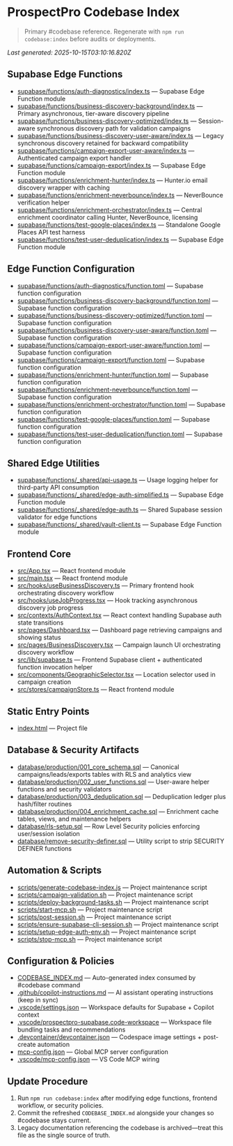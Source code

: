 # ProspectPro Codebase Index

> Primary #codebase reference. Regenerate with `npm run codebase:index` before audits or deployments.

_Last generated: 2025-10-15T03:10:16.820Z_

## Supabase Edge Functions

- [supabase/functions/auth-diagnostics/index.ts](supabase/functions/auth-diagnostics/index.ts) — Supabase Edge Function module
- [supabase/functions/business-discovery-background/index.ts](supabase/functions/business-discovery-background/index.ts) — Primary asynchronous, tier-aware discovery pipeline
- [supabase/functions/business-discovery-optimized/index.ts](supabase/functions/business-discovery-optimized/index.ts) — Session-aware synchronous discovery path for validation campaigns
- [supabase/functions/business-discovery-user-aware/index.ts](supabase/functions/business-discovery-user-aware/index.ts) — Legacy synchronous discovery retained for backward compatibility
- [supabase/functions/campaign-export-user-aware/index.ts](supabase/functions/campaign-export-user-aware/index.ts) — Authenticated campaign export handler
- [supabase/functions/campaign-export/index.ts](supabase/functions/campaign-export/index.ts) — Supabase Edge Function module
- [supabase/functions/enrichment-hunter/index.ts](supabase/functions/enrichment-hunter/index.ts) — Hunter.io email discovery wrapper with caching
- [supabase/functions/enrichment-neverbounce/index.ts](supabase/functions/enrichment-neverbounce/index.ts) — NeverBounce verification helper
- [supabase/functions/enrichment-orchestrator/index.ts](supabase/functions/enrichment-orchestrator/index.ts) — Central enrichment coordinator calling Hunter, NeverBounce, licensing
- [supabase/functions/test-google-places/index.ts](supabase/functions/test-google-places/index.ts) — Standalone Google Places API test harness
- [supabase/functions/test-user-deduplication/index.ts](supabase/functions/test-user-deduplication/index.ts) — Supabase Edge Function module

## Edge Function Configuration

- [supabase/functions/auth-diagnostics/function.toml](supabase/functions/auth-diagnostics/function.toml) — Supabase function configuration
- [supabase/functions/business-discovery-background/function.toml](supabase/functions/business-discovery-background/function.toml) — Supabase function configuration
- [supabase/functions/business-discovery-optimized/function.toml](supabase/functions/business-discovery-optimized/function.toml) — Supabase function configuration
- [supabase/functions/business-discovery-user-aware/function.toml](supabase/functions/business-discovery-user-aware/function.toml) — Supabase function configuration
- [supabase/functions/campaign-export-user-aware/function.toml](supabase/functions/campaign-export-user-aware/function.toml) — Supabase function configuration
- [supabase/functions/campaign-export/function.toml](supabase/functions/campaign-export/function.toml) — Supabase function configuration
- [supabase/functions/enrichment-hunter/function.toml](supabase/functions/enrichment-hunter/function.toml) — Supabase function configuration
- [supabase/functions/enrichment-neverbounce/function.toml](supabase/functions/enrichment-neverbounce/function.toml) — Supabase function configuration
- [supabase/functions/enrichment-orchestrator/function.toml](supabase/functions/enrichment-orchestrator/function.toml) — Supabase function configuration
- [supabase/functions/test-google-places/function.toml](supabase/functions/test-google-places/function.toml) — Supabase function configuration
- [supabase/functions/test-user-deduplication/function.toml](supabase/functions/test-user-deduplication/function.toml) — Supabase function configuration

## Shared Edge Utilities

- [supabase/functions/_shared/api-usage.ts](supabase/functions/_shared/api-usage.ts) — Usage logging helper for third-party API consumption
- [supabase/functions/_shared/edge-auth-simplified.ts](supabase/functions/_shared/edge-auth-simplified.ts) — Supabase Edge Function module
- [supabase/functions/_shared/edge-auth.ts](supabase/functions/_shared/edge-auth.ts) — Shared Supabase session validator for edge functions
- [supabase/functions/_shared/vault-client.ts](supabase/functions/_shared/vault-client.ts) — Supabase Edge Function module

## Frontend Core

- [src/App.tsx](src/App.tsx) — React frontend module
- [src/main.tsx](src/main.tsx) — React frontend module
- [src/hooks/useBusinessDiscovery.ts](src/hooks/useBusinessDiscovery.ts) — Primary frontend hook orchestrating discovery workflow
- [src/hooks/useJobProgress.tsx](src/hooks/useJobProgress.tsx) — Hook tracking asynchronous discovery job progress
- [src/contexts/AuthContext.tsx](src/contexts/AuthContext.tsx) — React context handling Supabase auth state transitions
- [src/pages/Dashboard.tsx](src/pages/Dashboard.tsx) — Dashboard page retrieving campaigns and showing status
- [src/pages/BusinessDiscovery.tsx](src/pages/BusinessDiscovery.tsx) — Campaign launch UI orchestrating discovery workflow
- [src/lib/supabase.ts](src/lib/supabase.ts) — Frontend Supabase client + authenticated function invocation helper
- [src/components/GeographicSelector.tsx](src/components/GeographicSelector.tsx) — Location selector used in campaign creation
- [src/stores/campaignStore.ts](src/stores/campaignStore.ts) — React frontend module

## Static Entry Points

- [index.html](index.html) — Project file

## Database & Security Artifacts

- [database/production/001_core_schema.sql](database/production/001_core_schema.sql) — Canonical campaigns/leads/exports tables with RLS and analytics view
- [database/production/002_user_functions.sql](database/production/002_user_functions.sql) — User-aware helper functions and security validators
- [database/production/003_deduplication.sql](database/production/003_deduplication.sql) — Deduplication ledger plus hash/filter routines
- [database/production/004_enrichment_cache.sql](database/production/004_enrichment_cache.sql) — Enrichment cache tables, views, and maintenance helpers
- [database/rls-setup.sql](database/rls-setup.sql) — Row Level Security policies enforcing user/session isolation
- [database/remove-security-definer.sql](database/remove-security-definer.sql) — Utility script to strip SECURITY DEFINER functions

## Automation & Scripts

- [scripts/generate-codebase-index.js](scripts/generate-codebase-index.js) — Project maintenance script
- [scripts/campaign-validation.sh](scripts/campaign-validation.sh) — Project maintenance script
- [scripts/deploy-background-tasks.sh](scripts/deploy-background-tasks.sh) — Project maintenance script
- [scripts/start-mcp.sh](scripts/start-mcp.sh) — Project maintenance script
- [scripts/post-session.sh](scripts/post-session.sh) — Project maintenance script
- [scripts/ensure-supabase-cli-session.sh](scripts/ensure-supabase-cli-session.sh) — Project maintenance script
- [scripts/setup-edge-auth-env.sh](scripts/setup-edge-auth-env.sh) — Project maintenance script
- [scripts/stop-mcp.sh](scripts/stop-mcp.sh) — Project maintenance script

## Configuration & Policies

- [CODEBASE_INDEX.md](CODEBASE_INDEX.md) — Auto-generated index consumed by #codebase command
- [.github/copilot-instructions.md](.github/copilot-instructions.md) — AI assistant operating instructions (keep in sync)
- [.vscode/settings.json](.vscode/settings.json) — Workspace defaults for Supabase + Copilot context
- [.vscode/prospectpro-supabase.code-workspace](.vscode/prospectpro-supabase.code-workspace) — Workspace file bundling tasks and recommendations
- [.devcontainer/devcontainer.json](.devcontainer/devcontainer.json) — Codespace image settings + post-create automation
- [mcp-config.json](mcp-config.json) — Global MCP server configuration
- [.vscode/mcp-config.json](.vscode/mcp-config.json) — VS Code MCP wiring

## Update Procedure

1. Run `npm run codebase:index` after modifying edge functions, frontend workflow, or security policies.
2. Commit the refreshed `CODEBASE_INDEX.md` alongside your changes so #codebase stays current.
3. Legacy documentation referencing the codebase is archived—treat this file as the single source of truth.
